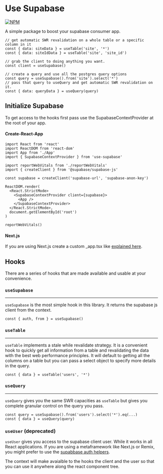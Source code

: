 # Use Supabase

[![NPM](https://nodei.co/npm/use-supabase.png?compact=true)](https://npmjs.org/package/use-supabase)

A simple package to boost your supabase consumer app.

```tsx
// get automatic SWR revalidation on a whole table or a specific column in it
const { data: siteData } = useTable('site', '*')
const { data: siteIdData } = useTable('site', 'site_id')

// grab the client to doing anything you want.
const client = useSupabase()

// create a query and use all the postgres query options
const query = useSupabase().from('site').select('*')
// pass that query to useQuery and get automatic SWR revalidation on it.
const { data: queryData } = useQuery(query)
```

## Initialize Supabase

To get access to the hooks first pass use the SupabaseContextProvider at the root of your app.

#### Create-React-App

```tsx
import React from 'react'
import ReactDOM from 'react-dom'
import App from './App'
import { SupabaseContextProvider } from 'use-supabase'

import reportWebVitals from './reportWebVitals'
import { createClient } from '@supabase/supabase-js'

const supabase = createClient('supabase-url', 'supabase-anon-key')

ReactDOM.render(
  <React.StrictMode>
    <SupabaseContextProvider client={supabase}>
      <App />
    </SupabaseContextProvider>
  </React.StrictMode>,
  document.getElementById('root')
)

reportWebVitals()
```

#### Next.js

If you are using Next.js create a custom \_app.tsx like [explained here](https://nextjs.org/docs/advanced-features/custom-app).

## Hooks

There are a series of hooks that are made available and usable at your convenience.

### `useSupabase`

---

`useSupabase` is the most simple hook in this library. It returns the supabase js client from the context.

```tsx
const { auth, from } = useSupabase()
```

### `useTable`

---

`useTable` implements a stale while revalidate strategy. It is a convenient hook to quickly get all information from a table and revalidating the data with the best web performance principles. It will default to getting all the columns on a table but you can pass a select object to specify more details in the query.

```tsx
const { data } = useTable('users', '*')
```

### `useQuery`

---

`useQuery` gives you the same SWR capacities as `useTable` but gives you complete granular control on the query you pass.

```tsx
const query = useSupabase().from('users').select('*').eq(...)
const { data } = useQuery(query)
```

### `useUser` (deprecated)

`useUser` gives you access to the supabase client user. While it works in all React applications. If you are using a metaframework like Next.js or Remix, you might prefer to use the [supabbase auth helpers](https://github.com/supabase-community/supabase-auth-helpers).

The context will make avaialble to the hooks the client and the user so that you can use it anywhere along the react component tree.
